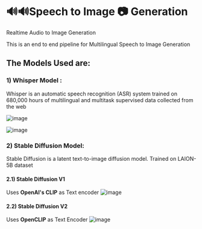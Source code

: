 # 🔊🔊Speech to Image 📷 Generation
Realtime Audio to Image Generation

This is an end to end pipeline for Multilingual Speech to Image Generation
## The Models Used are: 

### 1) Whisper Model : 
Whisper is an automatic speech recognition (ASR) system trained on 680,000 hours of multilingual and multitask supervised data collected from the web

![image](https://user-images.githubusercontent.com/95982431/229340460-354e39f2-9570-4b28-a518-89c59c6ff96d.png)

![image](https://user-images.githubusercontent.com/95982431/229340470-4c1698e2-639d-4871-bd66-9f2e92cbdb29.png)

### 2) Stable Diffusion Model:
Stable Diffusion is a latent text-to-image diffusion model. Trained on LAION-5B dataset
#### 2.1) Stable Diffusion V1

Uses <b>OpenAI's CLIP</b> as Text encoder 
![image](https://user-images.githubusercontent.com/95982431/229340383-9e57b323-0b23-462a-97c4-f8b531c88350.png)

#### 2.2) Stable Diffusion V2

Uses <b>OpenCLIP</b> as Text Encoder
![image](https://user-images.githubusercontent.com/95982431/229340373-a22f4b96-529e-44e0-bd59-64bbf8655bc1.png)


